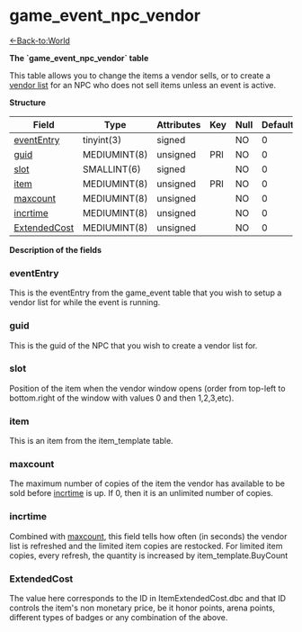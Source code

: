 # game\_event\_npc\_vendor

[<-Back-to:World](database-world.md)

**The \`game\_event\_npc\_vendor\` table**

This table allows you to change the items a vendor sells, or to create a [vendor list](npc_vendor) for an NPC who does not sell items unless an event is active.

**Structure**

| Field             | Type         | Attributes | Key | Null | Default | Extra | Comment |
|-------------------|--------------|------------|-----|------|---------|-------|---------|
| [eventEntry][1]   | tinyint(3)   | signed     |     | NO   | 0       |       |         |
| [guid][2]         | MEDIUMINT(8) | unsigned   | PRI | NO   | 0       |       |         |
| [slot][3]         | SMALLINT(6)  | signed     |     | NO   | 0       |       |         |
| [item][4]         | MEDIUMINT(8) | unsigned   | PRI | NO   | 0       |       |         |
| [maxcount][5]     | MEDIUMINT(8) | unsigned   |     | NO   | 0       |       |         |
| [incrtime][6]     | MEDIUMINT(8) | unsigned   |     | NO   | 0       |       |         |
| [ExtendedCost][7] | MEDIUMINT(8) | unsigned   |     | NO   | 0       |       |         |

[1]: #evententry
[2]: #guid
[3]: #slot
[4]: #item
[5]: #maxcount
[6]: #incrtime
[7]: #extendedcost

**Description of the fields**

### eventEntry

This is the eventEntry from the game\_event table that you wish to setup a vendor list for while the event is running.

### guid

This is the guid of the NPC that you wish to create a vendor list for.

### slot

Position of the item when the vendor window opens (order from top-left to bottom.right of the window with values 0 and then 1,2,3,etc).

### item

This is an item from the item\_template table.

### maxcount

The maximum number of copies of the item the vendor has available to be sold before [incrtime](#game_event_npc_vendor-incrtime) is up. If 0, then it is an unlimited number of copies.

### incrtime

Combined with [maxcount](#game_event_npc_vendor-maxcount), this field tells how often (in seconds) the vendor list is refreshed and the limited item copies are restocked. For limited item copies, every refresh, the quantity is increased by item\_template.BuyCount

### ExtendedCost

The value here corresponds to the ID in ItemExtendedCost.dbc and that ID controls the item's non monetary price, be it honor points, arena points, different types of badges or any combination of the above.
